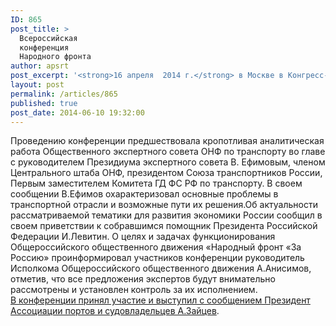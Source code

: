 ```yaml
---
ID: 865
post_title: >
  Всероссийская
  конференция
  Народного фронта
author: apsrt
post_excerpt: '<strong>16 апреля  2014 г.</strong> в Москве в Конгресс-центре Торгово-промышленной палаты Российской Федерации состоялась первая Всероссийская конференция Общероссийского общественного движения «Народный фронт «За Россию», организованная совместно с Союзом транспортников России, по вопросу выполнения майских указов Президента Российской Федерации В. Путина. Собравшиеся рассмотрели ключевую тему развития инфраструктуры экономики – повышение производительности, снижение издержек, реализацию намеченных инвестпроектов в транспортном комплексе.'
layout: post
permalink: /articles/865
published: true
post_date: 2014-06-10 19:32:00
---
```

Проведению конференции предшествовала кропотливая аналитическая работа Общественного экспертного совета ОНФ по транспорту во главе с руководителем Президиума экспертного совета В. Ефимовым, членом Центрального штаба ОНФ, президентом Союза транспортников России, Первым заместителем Комитета ГД ФС РФ по транспорту. В своем сообщении В.Ефимов охарактеризовал основные проблемы в транспортной отрасли и возможные пути их решения.Об актуальности рассматриваемой тематики для развития экономики России сообщил в своем приветствии к собравшимся помощник Президента Российской Федерации И.Левитин. О целях и задачах функционирования Общероссийского общественного движения «Народный фронт «За Россию» проинформировал участников конференции руководитель Исполкома Общероссийского общественного движения А.Анисимов, отметив, что все предложения экспертов будут внимательно рассмотрены и установлен контроль за их исполнением.   
[В конференции принял участие и выступил с сообщением Президент Ассоциации портов и судовладельцев А.Зайцев][1].

 [1]: http://www.apsrt.ru/docs/vistuplenie_5858.doc